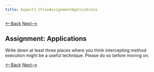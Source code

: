 ```yaml
---
title: AspectJ_CFlowAssignmentApplications
---
```

[<--Back](AspectJ_CFlowApplyYourself) [Next-->](AspectJ_CFlowApplications)

## Assignment: Applications
Write down at least three places where you think intercepting method execution might be a useful technique. Please do so before moving on.

[<--Back](AspectJ_CFlowApplyYourself) [Next-->](AspectJ_CFlowApplications)
